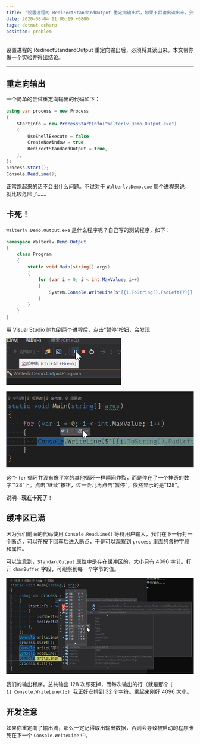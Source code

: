 ```yaml
---
title: "设置进程的 RedirectStandardOutput 重定向输出后，如果不将输出读出来，会卡死此进程"
date: 2020-08-04 11:00:19 +0800
tags: dotnet csharp
position: problem
---
```


设置进程的 RedirectStandardOutput 重定向输出后，必须将其读出来。本文带你做一个实验并得出结论。

---

<div id="toc"></div>

## 重定向输出

一个简单的尝试重定向输出的代码如下：

```csharp
using var process = new Process
{
    StartInfo = new ProcessStartInfo("Walterlv.Demo.Output.exe")
    {
        UseShellExecute = false,
        CreateNoWindow = true,
        RedirectStandardOutput = true,
    },
};
process.Start();
Console.ReadLine();
```

正常跑起来的话不会出什么问题。不过对于 `Walterlv.Demo.exe` 那个进程来说，就比较危险了……

## 卡死！

`Walterlv.Demo.Output.exe` 是什么程序呢？自己写的测试程序，如下：

```csharp
namespace Walterlv.Demo.Output
{
    class Program
    {
        static void Main(string[] args)
        {
            for (var i = 0; i < int.MaxValue; i++)
            {
                System.Console.WriteLine($"[{i.ToString().PadLeft(7)}] Console.WriteLine();");
            }
        }
    }
}
```

用 Visual Studio 附加到两个进程后，点击“暂停”按钮，会发现

![暂停按钮](/static/posts/2020-08-03-19-42-13.png)

![已停止](/static/posts/2020-08-03-19-43-04.png)

这个 `for` 循环并没有像平常的其他循环一样瞬间炸裂，而是停在了一个神奇的数字“128”上。点击“继续”按钮，过一会儿再点击“暂停”，依然显示的是“128”。

说明--**现在卡死了**！

## 缓冲区已满

因为我们前面的代码使用 `Console.ReadLine()` 等待用户输入，我们在下一行打一个断点，可以在按下回车后进入断点，于是可以观察到 `process` 里面的各种字段和属性。

可以注意到，`StandardOutput` 属性中是存在缓冲区的，大小只有 4096 字节。打开 `charBuffer` 字段，可观察到每一个字节的值。

![缓冲区数据](/static/posts/2020-08-04-10-55-11.png)

我们的输出程序，总共输出 128 次即死掉，而每次输出的行（就是那个 `[      1] Console.WriteLine();`）我正好安排到 32 个字符。乘起来刚好 4096 大小。

## 开发注意

如果你重定向了输出流，那么一定记得取出输出数据，否则会导致被启动的程序卡死在下一个 `Console.WriteLine` 中。
